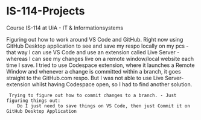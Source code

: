 # IS-114-Projects

Course IS-114 at UiA - IT &amp; Informationsystems

Figuring out how to work around VS Code and GitHub.
Right now using GitHub Desktop application to see and save my respo locally on my pcs - that way I can use VS Code and use an extension called Live Server - whereas I can see my changes live on a remote window/local website each time I save.
I tried to use Codespace extension, where it launches a Remote Window and whenever a change is committed within a branch, it goes straight to the GitHub.com respo. But I was not able to use Live Server-extension whilst having Codespace open, so I had to find another solution.

     Trying to figure out how to commit changes to a branch. - Just figuring things out:
        Do I just need to save things on VS Code, then just Commit it on GitHub Desktop Application
